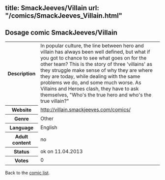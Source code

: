 title: SmackJeeves/Villain
url: "/comics/SmackJeeves_Villain.html"
---
Dosage comic SmackJeeves/Villain
-----------------------------------------

<table class="comicinfo">
<tr>
<th>Description</th><td>In popular culture, the line between hero and villain has always been well defined, but what if you got to chance to see what goes on for the other team? This is the story of three 'villains' as they struggle make sense of why they are where they are today, while dealing with the same problems we do, and some much worse. As Villains and Heroes clash, they have to ask themselves, &quot;Who's the true hero and who's the true villain?&quot;</td>
</tr>
<tr>
<th>Website</th><td><a href="http://villain.smackjeeves.com/comics/">http://villain.smackjeeves.com/comics/</a></td>
</tr>
<tr>
<th>Genre</th><td>Other</td>
</tr>
<tr>
<th>Language</th><td>English</td>
</tr>
<tr>
<th>Adult content</th><td>no</td>
</tr>
<tr>
<th>Status</th><td>ok on 11.04.2013</td>
</tr>
<tr>
<th>Votes</th><td>0</div></td>
</tr>
</table>

Back to the [comic list](../comic-index.html).
